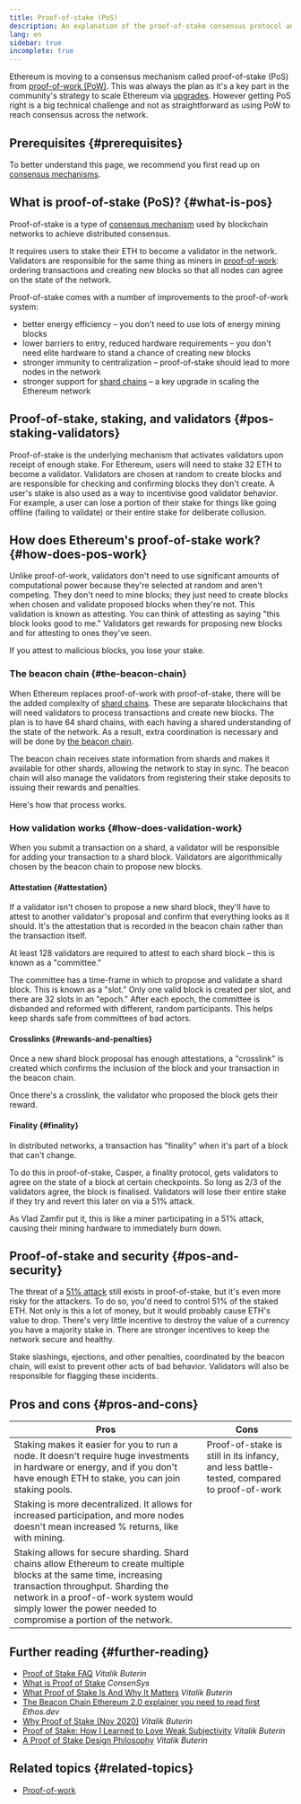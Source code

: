 ```yaml
---
title: Proof-of-stake (PoS)
description: An explanation of the proof-of-stake consensus protocol and its role in Ethereum.
lang: en
sidebar: true
incomplete: true
---
```



Ethereum is moving to a consensus mechanism called proof-of-stake (PoS) from [proof-of-work (PoW)](/developers/docs/consensus-mechanisms/pow/). This was always the plan as it's a key part in the community's strategy to scale Ethereum via [upgrades](/upgrades/). However getting PoS right is a big technical challenge and not as straightforward as using PoW to reach consensus across the network.

## Prerequisites {#prerequisites}

To better understand this page, we recommend you first read up on [consensus mechanisms](/developers/docs/consensus-mechanisms/).

## What is proof-of-stake (PoS)? {#what-is-pos}

Proof-of-stake is a type of [consensus mechanism](/developers/docs/consensus-mechanisms/) used by blockchain networks to achieve distributed consensus.

It requires users to stake their ETH to become a validator in the network. Validators are responsible for the same thing as miners in [proof-of-work](/developers/docs/consensus-mechanisms/pow/): ordering transactions and creating new blocks so that all nodes can agree on the state of the network.

Proof-of-stake comes with a number of improvements to the proof-of-work system:

- better energy efficiency – you don't need to use lots of energy mining blocks
- lower barriers to entry, reduced hardware requirements – you don't need elite hardware to stand a chance of creating new blocks
- stronger immunity to centralization – proof-of-stake should lead to more nodes in the network
- stronger support for [shard chains](/upgrades/shard-chains/) – a key upgrade in scaling the Ethereum network

## Proof-of-stake, staking, and validators {#pos-staking-validators}

Proof-of-stake is the underlying mechanism that activates validators upon receipt of enough stake. For Ethereum, users will need to stake 32 ETH to become a validator. Validators are chosen at random to create blocks and are responsible for checking and confirming blocks they don't create. A user's stake is also used as a way to incentivise good validator behavior. For example, a user can lose a portion of their stake for things like going offline (failing to validate) or their entire stake for deliberate collusion.

## How does Ethereum's proof-of-stake work? {#how-does-pos-work}

Unlike proof-of-work, validators don't need to use significant amounts of computational power because they're selected at random and aren't competing. They don't need to mine blocks; they just need to create blocks when chosen and validate proposed blocks when they're not. This validation is known as attesting. You can think of attesting as saying "this block looks good to me." Validators get rewards for proposing new blocks and for attesting to ones they've seen.

If you attest to malicious blocks, you lose your stake.

### The beacon chain {#the-beacon-chain}

When Ethereum replaces proof-of-work with proof-of-stake, there will be the added complexity of [shard chains](/upgrades/shard-chains/). These are separate blockchains that will need validators to process transactions and create new blocks. The plan is to have 64 shard chains, with each having a shared understanding of the state of the network. As a result, extra coordination is necessary and will be done by [the beacon chain](/upgrades/beacon-chain/).

The beacon chain receives state information from shards and makes it available for other shards, allowing the network to stay in sync. The beacon chain will also manage the validators from registering their stake deposits to issuing their rewards and penalties.

Here's how that process works.

### How validation works {#how-does-validation-work}

When you submit a transaction on a shard, a validator will be responsible for adding your transaction to a shard block. Validators are algorithmically chosen by the beacon chain to propose new blocks.

#### Attestation {#attestation}

If a validator isn't chosen to propose a new shard block, they'll have to attest to another validator's proposal and confirm that everything looks as it should. It's the attestation that is recorded in the beacon chain rather than the transaction itself.

At least 128 validators are required to attest to each shard block – this is known as a "committee."

The committee has a time-frame in which to propose and validate a shard block. This is known as a "slot." Only one valid block is created per slot, and there are 32 slots in an "epoch." After each epoch, the committee is disbanded and reformed with different, random participants. This helps keep shards safe from committees of bad actors.

#### Crosslinks {#rewards-and-penalties}

Once a new shard block proposal has enough attestations, a "crosslink" is created which confirms the inclusion of the block and your transaction in the beacon chain.

Once there's a crosslink, the validator who proposed the block gets their reward.

#### Finality {#finality}

In distributed networks, a transaction has "finality" when it's part of a block that can't change.

To do this in proof-of-stake, Casper, a finality protocol, gets validators to agree on the state of a block at certain checkpoints. So long as 2/3 of the validators agree, the block is finalised. Validators will lose their entire stake if they try and revert this later on via a 51% attack.

As Vlad Zamfir put it, this is like a miner participating in a 51% attack, causing their mining hardware to immediately burn down.

## Proof-of-stake and security {#pos-and-security}

The threat of a [51% attack](https://www.investopedia.com/terms/1/51-attack.asp) still exists in proof-of-stake, but it's even more risky for the attackers. To do so, you'd need to control 51% of the staked ETH. Not only is this a lot of money, but it would probably cause ETH's value to drop. There's very little incentive to destroy the value of a currency you have a majority stake in. There are stronger incentives to keep the network secure and healthy.

Stake slashings, ejections, and other penalties, coordinated by the beacon chain, will exist to prevent other acts of bad behavior. Validators will also be responsible for flagging these incidents.

## Pros and cons {#pros-and-cons}

| Pros                                                                                                                                                                                                                                                                      | Cons                                                                                      |
| ------------------------------------------------------------------------------------------------------------------------------------------------------------------------------------------------------------------------------------------------------------------------- | ----------------------------------------------------------------------------------------- |
| Staking makes it easier for you to run a node. It doesn't require huge investments in hardware or energy, and if you don't have enough ETH to stake, you can join staking pools.                                                                                          | Proof-of-stake is still in its infancy, and less battle-tested, compared to proof-of-work |
| Staking is more decentralized. It allows for increased participation, and more nodes doesn't mean increased % returns, like with mining.                                                                                                                                  |                                                                                           |
| Staking allows for secure sharding. Shard chains allow Ethereum to create multiple blocks at the same time, increasing transaction throughput. Sharding the network in a proof-of-work system would simply lower the power needed to compromise a portion of the network. |                                                                                           |

## Further reading {#further-reading}

- [Proof of Stake FAQ](https://vitalik.ca/general/2017/12/31/pos_faq.html) _Vitalik Buterin_
- [What is Proof of Stake](https://consensys.net/blog/blockchain-explained/what-is-proof-of-stake/) _ConsenSys_
- [What Proof of Stake Is And Why It Matters](https://bitcoinmagazine.com/culture/what-proof-of-stake-is-and-why-it-matters-1377531463) _Vitalik Buterin_
- [The Beacon Chain Ethereum 2.0 explainer you need to read first](https://ethos.dev/beacon-chain/) _Ethos.dev_
- [Why Proof of Stake (Nov 2020)](https://vitalik.ca/general/2020/11/06/pos2020.html) _Vitalik Buterin_
- [Proof of Stake: How I Learned to Love Weak Subjectivity](https://blog.ethereum.org/2014/11/25/proof-stake-learned-love-weak-subjectivity/) _Vitalik Buterin_
- [A Proof of Stake Design Philosophy](https://medium.com/@VitalikButerin/a-proof-of-stake-design-philosophy-506585978d51) _Vitalik Buterin_

## Related topics {#related-topics}

- [Proof-of-work](/developers/docs/consensus-mechanisms/pow/)
